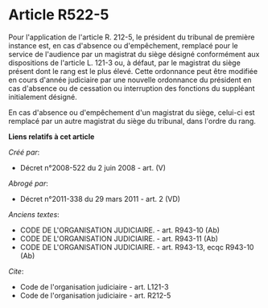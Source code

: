 # Article R522-5

Pour l'application de l'article R. 212-5, le président du tribunal de première instance est, en cas d'absence ou
d'empêchement, remplacé pour le service de l'audience par un magistrat du siège désigné conformément aux dispositions de
l'article L. 121-3 ou, à défaut, par le magistrat du siège présent dont le rang est le plus élevé. Cette ordonnance peut être
modifiée en cours d'année judiciaire par une nouvelle ordonnance du président en cas d'absence ou de cessation ou
interruption des fonctions du suppléant initialement désigné. 

En cas d'absence ou d'empêchement d'un magistrat du siège, celui-ci est remplacé par un autre magistrat du siège du tribunal,
dans l'ordre du rang.

**Liens relatifs à cet article**

_Créé par_:

  - Décret n°2008-522 du 2 juin 2008 - art. (V)

_Abrogé par_:

  - Décret n°2011-338 du 29 mars 2011 - art. 2 (VD)

_Anciens textes_:

  - CODE DE L'ORGANISATION JUDICIAIRE. - art. R943-10 (Ab)
  - CODE DE L'ORGANISATION JUDICIAIRE. - art. R943-11 (Ab)
  - CODE DE L'ORGANISATION JUDICIAIRE. - art. R943-13, ecqc R943-10 (Ab)

_Cite_:

  - Code de l'organisation judiciaire - art. L121-3
  - Code de l'organisation judiciaire - art. R212-5
